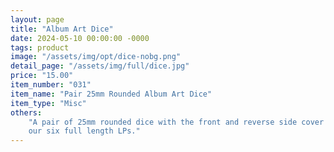 ```yaml
---
layout: page
title: "Album Art Dice"
date: 2024-05-10 00:00:00 -0000
tags: product
image: "/assets/img/opt/dice-nobg.png"
detail_page: "/assets/img/full/dice.jpg"
price: "15.00"
item_number: "031"
item_name: "Pair 25mm Rounded Album Art Dice"
item_type: "Misc"
others:
    "A pair of 25mm rounded dice with the front and reverse side cover art from
    our six full length LPs."
---
```

